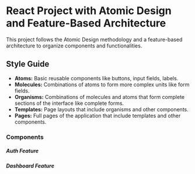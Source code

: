 # React Project with Atomic Design and Feature-Based Architecture

This project follows the Atomic Design methodology and a feature-based architecture to organize components and functionalities.

## Style Guide

- **Atoms:** Basic reusable components like buttons, input fields, labels.
- **Molecules:** Combinations of atoms to form more complex units like form fields.
- **Organisms:** Combinations of molecules and atoms that form complete sections of the interface like complete forms.
- **Templates:** Page layouts that include organisms and other components.
- **Pages:** Full pages of the application that include templates and other components.

### Components

##### Auth Feature

##### Dashboard Feature
